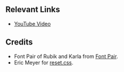 ## Relevant Links

- [YouTube Video](https://www.youtube.com/watch?v=LDKnz5gwdz4)

## Credits

- Font Pair of Rubik and Karla from [Font Pair](https://fontpair.co/).
- Eric Meyer for [reset.css](http://meyerweb.com/eric/tools/css/reset/).

